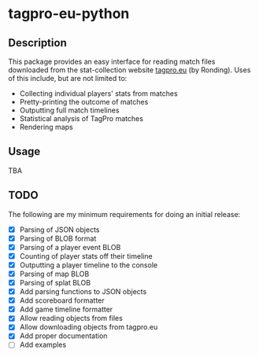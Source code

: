 # tagpro-eu-python

## Description

This package provides an easy interface for reading match files downloaded from the stat-collection website [tagpro.eu](http://www.tagpro.eu) (by Ronding). Uses of this include, but are not limited to:

- Collecting individual players' stats from matches
- Pretty-printing the outcome of matches
- Outputting full match timelines
- Statistical analysis of TagPro matches
- Rendering maps

## Usage

TBA

## TODO

The following are my minimum requirements for doing an initial release:

- [x] Parsing of JSON objects
- [x] Parsing of BLOB format
- [x] Parsing of a player event BLOB
- [x] Counting of player stats off their timeline
- [x] Outputting a player timeline to the console
- [x] Parsing of map BLOB
- [x] Parsing of splat BLOB
- [x] Add parsing functions to JSON objects
- [x] Add scoreboard formatter
- [x] Add game timeline formatter
- [x] Allow reading objects from files
- [x] Allow downloading objects from tagpro.eu
- [x] Add proper documentation
- [ ] Add examples
